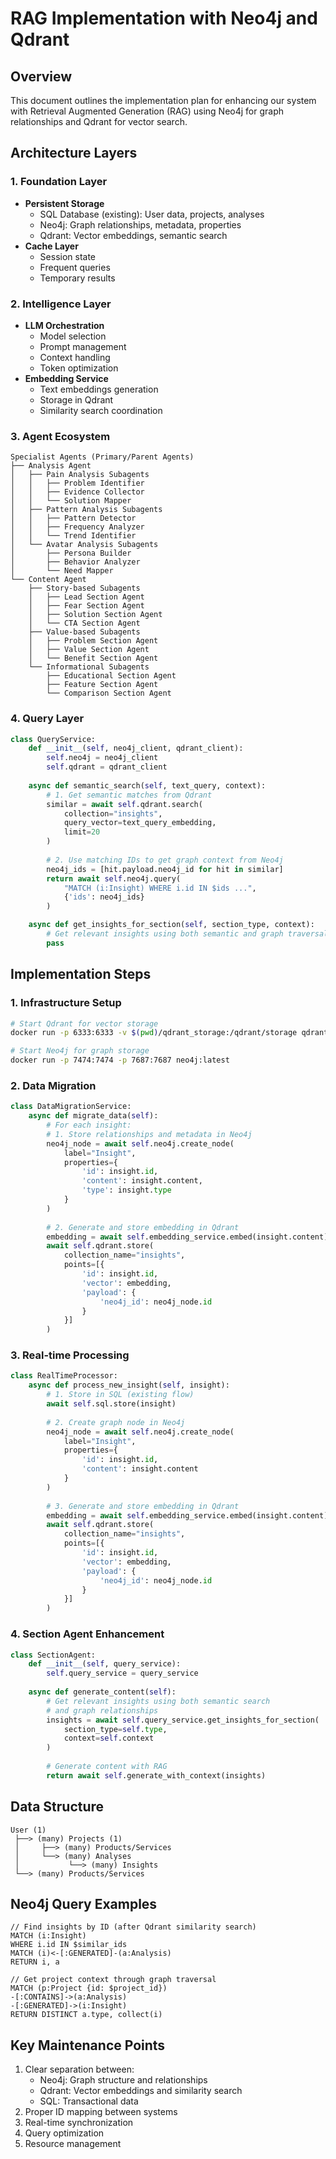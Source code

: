 # RAG Implementation with Neo4j and Qdrant

## Overview
This document outlines the implementation plan for enhancing our system with Retrieval Augmented Generation (RAG) using Neo4j for graph relationships and Qdrant for vector search.

## Architecture Layers

### 1. Foundation Layer
- **Persistent Storage**
  - SQL Database (existing): User data, projects, analyses
  - Neo4j: Graph relationships, metadata, properties
  - Qdrant: Vector embeddings, semantic search
- **Cache Layer**
  - Session state
  - Frequent queries
  - Temporary results

### 2. Intelligence Layer
- **LLM Orchestration**
  - Model selection
  - Prompt management
  - Context handling
  - Token optimization
- **Embedding Service**
  - Text embeddings generation
  - Storage in Qdrant
  - Similarity search coordination

### 3. Agent Ecosystem
```
Specialist Agents (Primary/Parent Agents)
├── Analysis Agent
│   ├── Pain Analysis Subagents
│   │   ├── Problem Identifier
│   │   ├── Evidence Collector
│   │   └── Solution Mapper
│   ├── Pattern Analysis Subagents
│   │   ├── Pattern Detector
│   │   ├── Frequency Analyzer
│   │   └── Trend Identifier
│   └── Avatar Analysis Subagents
│       ├── Persona Builder
│       ├── Behavior Analyzer
│       └── Need Mapper
└── Content Agent
    ├── Story-based Subagents
    │   ├── Lead Section Agent
    │   ├── Fear Section Agent
    │   ├── Solution Section Agent
    │   └── CTA Section Agent
    ├── Value-based Subagents
    │   ├── Problem Section Agent
    │   ├── Value Section Agent
    │   └── Benefit Section Agent
    └── Informational Subagents
        ├── Educational Section Agent
        ├── Feature Section Agent
        └── Comparison Section Agent
```

### 4. Query Layer
```python
class QueryService:
    def __init__(self, neo4j_client, qdrant_client):
        self.neo4j = neo4j_client
        self.qdrant = qdrant_client
        
    async def semantic_search(self, text_query, context):
        # 1. Get semantic matches from Qdrant
        similar = await self.qdrant.search(
            collection="insights",
            query_vector=text_query_embedding,
            limit=20
        )
        
        # 2. Use matching IDs to get graph context from Neo4j
        neo4j_ids = [hit.payload.neo4j_id for hit in similar]
        return await self.neo4j.query(
            "MATCH (i:Insight) WHERE i.id IN $ids ...",
            {'ids': neo4j_ids}
        )

    async def get_insights_for_section(self, section_type, context):
        # Get relevant insights using both semantic and graph traversal
        pass
```

## Implementation Steps

### 1. Infrastructure Setup
```bash
# Start Qdrant for vector storage
docker run -p 6333:6333 -v $(pwd)/qdrant_storage:/qdrant/storage qdrant/qdrant

# Start Neo4j for graph storage
docker run -p 7474:7474 -p 7687:7687 neo4j:latest
```

### 2. Data Migration
```python
class DataMigrationService:
    async def migrate_data(self):
        # For each insight:
        # 1. Store relationships and metadata in Neo4j
        neo4j_node = await self.neo4j.create_node(
            label="Insight",
            properties={
                'id': insight.id,
                'content': insight.content,
                'type': insight.type
            }
        )
        
        # 2. Generate and store embedding in Qdrant
        embedding = await self.embedding_service.embed(insight.content)
        await self.qdrant.store(
            collection_name="insights",
            points=[{
                'id': insight.id,
                'vector': embedding,
                'payload': {
                    'neo4j_id': neo4j_node.id
                }
            }]
        )
```

### 3. Real-time Processing
```python
class RealTimeProcessor:
    async def process_new_insight(self, insight):
        # 1. Store in SQL (existing flow)
        await self.sql.store(insight)
        
        # 2. Create graph node in Neo4j
        neo4j_node = await self.neo4j.create_node(
            label="Insight",
            properties={
                'id': insight.id,
                'content': insight.content
            }
        )
        
        # 3. Generate and store embedding in Qdrant
        embedding = await self.embedding_service.embed(insight.content)
        await self.qdrant.store(
            collection_name="insights",
            points=[{
                'id': insight.id,
                'vector': embedding,
                'payload': {
                    'neo4j_id': neo4j_node.id
                }
            }]
        )
```

### 4. Section Agent Enhancement
```python
class SectionAgent:
    def __init__(self, query_service):
        self.query_service = query_service
        
    async def generate_content(self):
        # Get relevant insights using both semantic search
        # and graph relationships
        insights = await self.query_service.get_insights_for_section(
            section_type=self.type,
            context=self.context
        )
        
        # Generate content with RAG
        return await self.generate_with_context(insights)
```

## Data Structure
```
User (1)
 ├──> (many) Projects (1)
 │     ├──> (many) Products/Services
 │     └──> (many) Analyses
 │           └──> (many) Insights
 └──> (many) Products/Services
```

## Neo4j Query Examples
```cypher
// Find insights by ID (after Qdrant similarity search)
MATCH (i:Insight)
WHERE i.id IN $similar_ids
MATCH (i)<-[:GENERATED]-(a:Analysis)
RETURN i, a

// Get project context through graph traversal
MATCH (p:Project {id: $project_id})
-[:CONTAINS]->(a:Analysis)
-[:GENERATED]->(i:Insight)
RETURN DISTINCT a.type, collect(i)
```

## Key Maintenance Points
1. Clear separation between:
   - Neo4j: Graph structure and relationships
   - Qdrant: Vector embeddings and similarity search
   - SQL: Transactional data
2. Proper ID mapping between systems
3. Real-time synchronization
4. Query optimization
5. Resource management 